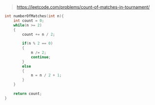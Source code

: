 > https://leetcode.com/problems/count-of-matches-in-tournament/

``` c
int numberOfMatches(int n){    
    int count = 0;
    while(n >= 2)
    {
        count += n / 2;
        
        if(n % 2 == 0)
        {
            n /= 2;
            continue;
        }
        else
        {
            n = n / 2 + 1;
        }
    }
    
    return count;
}
```